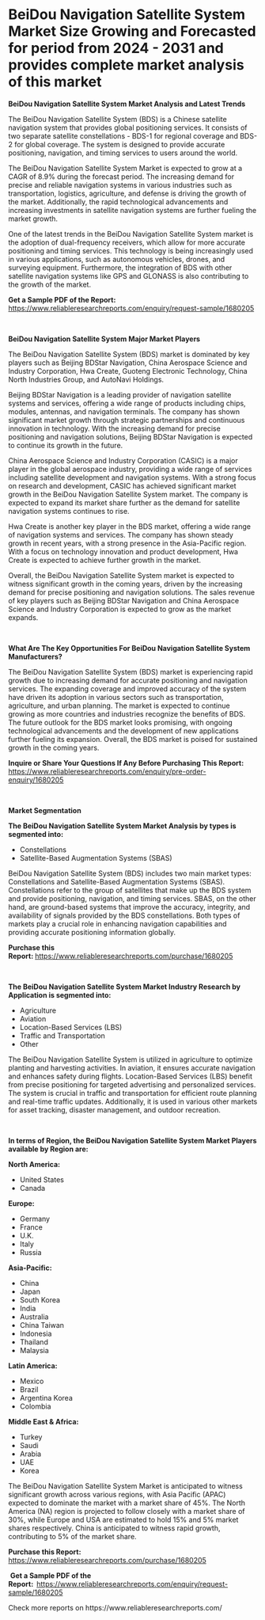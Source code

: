 <p><h1>BeiDou Navigation Satellite System Market Size Growing and Forecasted for period from 2024 - 2031 and provides complete market analysis of this market</h1></p><p><strong>BeiDou Navigation Satellite System Market Analysis and Latest Trends</strong></p>
<p><p>The BeiDou Navigation Satellite System (BDS) is a Chinese satellite navigation system that provides global positioning services. It consists of two separate satellite constellations - BDS-1 for regional coverage and BDS-2 for global coverage. The system is designed to provide accurate positioning, navigation, and timing services to users around the world.</p><p>The BeiDou Navigation Satellite System Market is expected to grow at a CAGR of 8.9% during the forecast period. The increasing demand for precise and reliable navigation systems in various industries such as transportation, logistics, agriculture, and defense is driving the growth of the market. Additionally, the rapid technological advancements and increasing investments in satellite navigation systems are further fueling the market growth.</p><p>One of the latest trends in the BeiDou Navigation Satellite System market is the adoption of dual-frequency receivers, which allow for more accurate positioning and timing services. This technology is being increasingly used in various applications, such as autonomous vehicles, drones, and surveying equipment. Furthermore, the integration of BDS with other satellite navigation systems like GPS and GLONASS is also contributing to the growth of the market.</p></p>
<p><strong>Get a Sample PDF of the Report:&nbsp;</strong> <a href="https://www.reliableresearchreports.com/enquiry/request-sample/1680205">https://www.reliableresearchreports.com/enquiry/request-sample/1680205</a></p>
<p>&nbsp;</p>
<p><strong>BeiDou Navigation Satellite System Major Market Players</strong></p>
<p><p>The BeiDou Navigation Satellite System (BDS) market is dominated by key players such as Beijing BDStar Navigation, China Aerospace Science and Industry Corporation, Hwa Create, Guoteng Electronic Technology, China North Industries Group, and AutoNavi Holdings. </p><p>Beijing BDStar Navigation is a leading provider of navigation satellite systems and services, offering a wide range of products including chips, modules, antennas, and navigation terminals. The company has shown significant market growth through strategic partnerships and continuous innovation in technology. With the increasing demand for precise positioning and navigation solutions, Beijing BDStar Navigation is expected to continue its growth in the future.</p><p>China Aerospace Science and Industry Corporation (CASIC) is a major player in the global aerospace industry, providing a wide range of services including satellite development and navigation systems. With a strong focus on research and development, CASIC has achieved significant market growth in the BeiDou Navigation Satellite System market. The company is expected to expand its market share further as the demand for satellite navigation systems continues to rise.</p><p>Hwa Create is another key player in the BDS market, offering a wide range of navigation systems and services. The company has shown steady growth in recent years, with a strong presence in the Asia-Pacific region. With a focus on technology innovation and product development, Hwa Create is expected to achieve further growth in the market.</p><p>Overall, the BeiDou Navigation Satellite System market is expected to witness significant growth in the coming years, driven by the increasing demand for precise positioning and navigation solutions. The sales revenue of key players such as Beijing BDStar Navigation and China Aerospace Science and Industry Corporation is expected to grow as the market expands.</p></p>
<p>&nbsp;</p>
<p><strong>What Are The Key Opportunities For BeiDou Navigation Satellite System Manufacturers?</strong></p>
<p><p>The BeiDou Navigation Satellite System (BDS) market is experiencing rapid growth due to increasing demand for accurate positioning and navigation services. The expanding coverage and improved accuracy of the system have driven its adoption in various sectors such as transportation, agriculture, and urban planning. The market is expected to continue growing as more countries and industries recognize the benefits of BDS. The future outlook for the BDS market looks promising, with ongoing technological advancements and the development of new applications further fueling its expansion. Overall, the BDS market is poised for sustained growth in the coming years.</p></p>
<p><strong>Inquire or Share Your Questions If Any Before Purchasing This Report:</strong> <a href="https://www.reliableresearchreports.com/enquiry/pre-order-enquiry/1680205">https://www.reliableresearchreports.com/enquiry/pre-order-enquiry/1680205</a></p>
<p>&nbsp;</p>
<p><strong>Market Segmentation</strong></p>
<p><strong>The BeiDou Navigation Satellite System Market Analysis by types is segmented into:</strong></p>
<p><ul><li>Constellations</li><li>Satellite-Based Augmentation Systems (SBAS)</li></ul></p>
<p><p>BeiDou Navigation Satellite System (BDS) includes two main market types: Constellations and Satellite-Based Augmentation Systems (SBAS). Constellations refer to the group of satellites that make up the BDS system and provide positioning, navigation, and timing services. SBAS, on the other hand, are ground-based systems that improve the accuracy, integrity, and availability of signals provided by the BDS constellations. Both types of markets play a crucial role in enhancing navigation capabilities and providing accurate positioning information globally.</p></p>
<p><strong>Purchase this Report:&nbsp;</strong><a href="https://www.reliableresearchreports.com/purchase/1680205">https://www.reliableresearchreports.com/purchase/1680205</a></p>
<p>&nbsp;</p>
<p><strong>The BeiDou Navigation Satellite System Market Industry Research by Application is segmented into:</strong></p>
<p><ul><li>Agriculture</li><li>Aviation</li><li>Location-Based Services (LBS)</li><li>Traffic and Transportation</li><li>Other</li></ul></p>
<p><p>The BeiDou Navigation Satellite System is utilized in agriculture to optimize planting and harvesting activities. In aviation, it ensures accurate navigation and enhances safety during flights. Location-Based Services (LBS) benefit from precise positioning for targeted advertising and personalized services. The system is crucial in traffic and transportation for efficient route planning and real-time traffic updates. Additionally, it is used in various other markets for asset tracking, disaster management, and outdoor recreation.</p></p>
<p>&nbsp;</p>
<p><strong>In terms of Region, the BeiDou Navigation Satellite System Market Players available by Region are:</strong></p>
<p>
    <p> <strong> North America: </strong>
        <ul>
            <li>United States</li>
            <li>Canada</li>
        </ul>
        </p> 
    <p> <strong> Europe: </strong>
        <ul>
            <li>Germany</li>
            <li>France</li>
            <li>U.K.</li>
            <li>Italy</li>
            <li>Russia</li>
        </ul>
        </p> 
    <p> <strong> Asia-Pacific: </strong>
        <ul>
            <li>China</li>
            <li>Japan</li>
            <li>South Korea</li>
            <li>India</li>
            <li>Australia</li>
            <li>China Taiwan</li>
            <li>Indonesia</li>
            <li>Thailand</li>
            <li>Malaysia</li>
        </ul>
        </p> 
    <p> <strong> Latin America: </strong>
        <ul>
            <li>Mexico</li>
            <li>Brazil</li>
            <li>Argentina Korea</li>
            <li>Colombia</li>
        </ul>
        </p> 
    <p> <strong> Middle East & Africa: </strong>
        <ul>
            <li>Turkey</li>
            <li>Saudi</li>
            <li>Arabia</li>
            <li>UAE</li>
            <li>Korea</li>
        </ul>
    </p>
    </p>
<p><p>The BeiDou Navigation Satellite System Market is anticipated to witness significant growth across various regions, with Asia Pacific (APAC) expected to dominate the market with a market share of 45%. The North America (NA) region is projected to follow closely with a market share of 30%, while Europe and USA are estimated to hold 15% and 5% market shares respectively. China is anticipated to witness rapid growth, contributing to 5% of the market share.</p></p>
<p><strong>Purchase this Report: </strong><a href="https://www.reliableresearchreports.com/purchase/1680205">https://www.reliableresearchreports.com/purchase/1680205</a></p>
<p>&nbsp;<strong>Get a Sample PDF of the Report:&nbsp;&nbsp;</strong><a href="https://www.reliableresearchreports.com/enquiry/request-sample/1680205">https://www.reliableresearchreports.com/enquiry/request-sample/1680205</a></p>
<p><strong></strong></p>
<p>Check more reports on https://www.reliableresearchreports.com/</p>